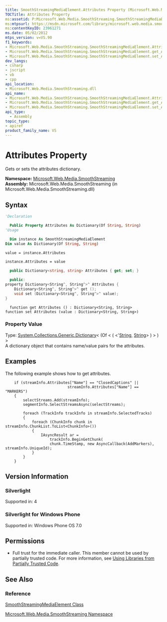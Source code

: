 ```yaml
---
title: SmoothStreamingMediaElement.Attributes Property (Microsoft.Web.Media.SmoothStreaming)
TOCTitle: Attributes Property
ms:assetid: P:Microsoft.Web.Media.SmoothStreaming.SmoothStreamingMediaElement.Attributes
ms:mtpsurl: https://msdn.microsoft.com/library/microsoft.web.media.smoothstreaming.smoothstreamingmediaelement.attributes(v=VS.90)
ms:contentKeyID: 23961271
ms.date: 05/02/2012
mtps_version: v=VS.90
f1_keywords:
- Microsoft.Web.Media.SmoothStreaming.SmoothStreamingMediaElement.Attributes
- Microsoft.Web.Media.SmoothStreaming.SmoothStreamingMediaElement.get_Attributes
- Microsoft.Web.Media.SmoothStreaming.SmoothStreamingMediaElement.set_Attributes
dev_langs:
- csharp
- jscript
- vb
- cpp
api_location:
- Microsoft.Web.Media.SmoothStreaming.dll
api_name:
- Microsoft.Web.Media.SmoothStreaming.SmoothStreamingMediaElement.Attributes
- Microsoft.Web.Media.SmoothStreaming.SmoothStreamingMediaElement.get_Attributes
- Microsoft.Web.Media.SmoothStreaming.SmoothStreamingMediaElement.set_Attributes
api_type:
  - Assembly
topic_type:
- apiref
product_family_name: VS
---
```


# Attributes Property

Gets or sets the attributes dictionary.

**Namespace:**  [Microsoft.Web.Media.SmoothStreaming](microsoft-web-media-smoothstreaming-namespace_1.md)  
**Assembly:**  Microsoft.Web.Media.SmoothStreaming (in Microsoft.Web.Media.SmoothStreaming.dll)

## Syntax

```vb
'Declaration

  Public Property Attributes As Dictionary(Of String, String)
'Usage

  Dim instance As SmoothStreamingMediaElement
Dim value As Dictionary(Of String, String)

value = instance.Attributes

instance.Attributes = value
```

```csharp
  public Dictionary<string, string> Attributes { get; set; }
```

```cpp
  public:
property Dictionary<String^, String^>^ Attributes {
    Dictionary<String^, String^>^ get ();
    void set (Dictionary<String^, String^>^ value);
}
```

```jscript
  function get Attributes () : Dictionary<String, String>
function set Attributes (value : Dictionary<String, String>)
```

### Property Value

Type: [System.Collections.Generic.Dictionary](https://msdn.microsoft.com/library/xfhwa508)\< (Of \< ( \<'[String](https://msdn.microsoft.com/library/s1wwdcbf), [String](https://msdn.microsoft.com/library/s1wwdcbf)\> ) \> ) \>  
A dictionary object that contains name/value pairs for the attributes.  

## Examples

The following example shows how to get attributes.

```
    if (streamInfo.Attributes["Name"] == "ClosedCaptions" ||
                            streamInfo.Attributes["Name"] == "MARKERS")
    {
        selectStreams.Add(streamInfo);
        segmentInfo.SelectStreamsAsync(selectStreams);

        foreach (TrackInfo trackInfo in streamInfo.SelectedTracks)
        {
            foreach (ChunkInfo chunk in streamInfo.ChunkList.ToList<ChunkInfo>())
            {
                IAsyncResult ar =
                    trackInfo.BeginGetChunk(
                    chunk.TimeStamp, new AsyncCallback(AddMarkers), streamInfo.UniqueId);
            }
        }
    }
```

## Version Information

### Silverlight

Supported in: 4  

### Silverlight for Windows Phone

Supported in: Windows Phone OS 7.0  

## Permissions

  - Full trust for the immediate caller. This member cannot be used by partially trusted code. For more information, see [Using Libraries from Partially Trusted Code](https://msdn.microsoft.com/library/8skskf63).

## See Also

### Reference

[SmoothStreamingMediaElement Class](smoothstreamingmediaelement-class-microsoft-web-media-smoothstreaming_1.md)

[Microsoft.Web.Media.SmoothStreaming Namespace](microsoft-web-media-smoothstreaming-namespace_1.md)
